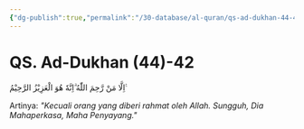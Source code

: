 ```yaml
---
{"dg-publish":true,"permalink":"/30-database/al-quran/qs-ad-dukhan-44-42/"}
---
```



# QS. Ad-Dukhan (44)-42
اِلَّا مَنْ رَّحِمَ اللّٰهُ ۗاِنَّهٗ هُوَ الْعَزِيْزُ الرَّحِيْمُ ࣖ 

Artinya: *"Kecuali orang yang diberi rahmat oleh Allah. Sungguh, Dia Mahaperkasa, Maha Penyayang."*
